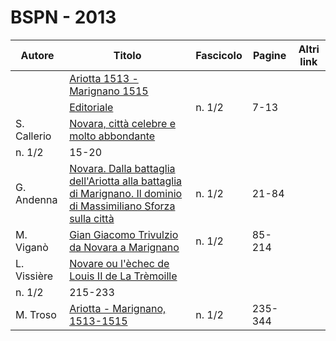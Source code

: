 # BSPN - 2013

| Autore                                                                                                | Titolo                                                                                      | Fascicolo | Pagine  | Altri link |
|-------------------------------------------------------------------------------------------------------|---------------------------------------------------------------------------------------------|-----------|---------|------------|
|                                                                                                       | [Ariotta 1513 - Marignano 1515](http://www.ssno.it/BSPNo/bspn_2013.html)                    |           |         |            |
|                                                                                                       | [Editoriale](http://www.ssno.it/BSPNo/bspn_2013.html#01)                                    | n. 1/2    | 7-13    |            |
| S. Callerio                                                                                           | [Novara, città celebre e molto abbondante](http://www.ssno.it/BSPNo/bspn_2013.html#02)      
| n. 1/2                                                                                                | 15-20                                                                                       |           |
| G. Andenna                                                                                            | [Novara. Dalla battaglia dell'Ariotta alla battaglia di                                      Marignano. Il dominio di Massimiliano Sforza sulla città](http://www.ssno.it/BSPNo/bspn_2013.html#03) | n. 1/2                                                                                      | 21-84     |         |
| M. Viganò                                                                                             | [Gian Giacomo Trivulzio da Novara a Marignano](http://www.ssno.it/BSPNo/bspn_2013.html#04)  | n. 1/2    | 85-214  |            |
| L. Vissière                                                                                           | [Novare ou l'èchec de Louis II de La Trèmoille](http://www.ssno.it/BSPNo/bspn_2013.html#05) 
| n. 1/2                                                                                                | 215-233                                                                                     |           |
| M. Troso                                                                                              | [Ariotta - Marignano, 1513-1515](http://www.ssno.it/BSPNo/bspn_2013.html#06)                | n. 1/2    | 235-344 |            |
